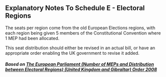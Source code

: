 ## Explanatory Notes To Schedule E - Electoral Regions

The seats per region come from the old European Elections regions, with each region being given 5 members of the Constitutional Convention where 1 MEP had been allocated.

This seat distribution should either be revised in an actual bill, or have an appropriate order enabling the UK government to revise it added.

##### Based on [The European Parliament (Number of MEPs and Distribution between Electoral Regions) (United Kingdom and Gibraltar) Order 2008](https://www.legislation.gov.uk/uksi/2008/1954/article/2/made)
